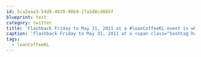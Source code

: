 ```yaml
---
id: 5ca2eaa3-54d8-4039-98b9-1fa5d8cd865f
blueprint: text
category: twitter
title: 'Flashback Friday to May 31, 2011 at a #leanCoffeeKL event in what was the soon-to-be-@okcolab space'
caption: 'Flashback Friday to May 31, 2011 at a <span class="hashtag hashtag_local">#<a href="http://tweettemp.darylchymko.ca/?tag=leancoffeekl">leanCoffeeKL</a> event in what was the soon-to-be-<span class="username username_linked">@<a href="https://twitter.com/okcolab" title="Okanagan coLab">okcolab</a></span> space'
tags:
  - leanCoffeeKL
---
```

